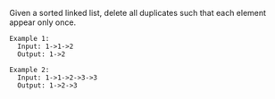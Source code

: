Given a sorted linked list, delete all duplicates such that each element appear only once.

```
Example 1:
  Input: 1->1->2
  Output: 1->2

Example 2:
  Input: 1->1->2->3->3
  Output: 1->2->3
```